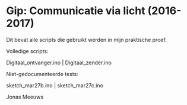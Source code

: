 # Gip: Communicatie via licht (2016-2017)
Dit bevat alle scripts die gebruikt werden in mijn praktische proef.

Volledige scripts:

  Digitaal_ontvanger.ino | Digitaal_zender.ino

Niet-gedocumenteerde tests:

  sketch_mar27b.ino | sketch_mar27c.ino

Jonas Meeuws
